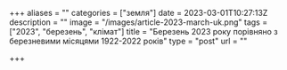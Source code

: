 +++
aliases = ""
categories = ["земля"]
date = 2023-03-01T10:27:13Z
description = ""
image = "/images/article-2023-march-uk.png"
tags = ["2023", "березень", "клiмат"]
title = "Березень 2023 року порівняно з березневими місяцями 1922-2022 рокiв"
type = "post"
url = ""

+++
